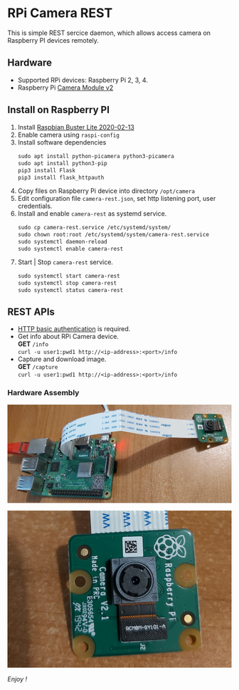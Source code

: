 # RPi Camera REST
This is simple REST sercice daemon, which allows access camera on Raspberry PI devices remotely.

## Hardware
* Supported RPi devices: Raspberry Pi 2, 3, 4.
* Raspberry Pi [Camera Module v2](https://www.raspberrypi.org/products/camera-module-v2/)

## Install on Raspberry PI
1. Install [Raspbian Buster Lite 2020-02-13](https://www.raspberrypi.org/downloads/raspbian/)
2. Enable camera using ``raspi-config``
3. Install software dependencies
   ```
   sudo apt install python-picamera python3-picamera
   sudo apt install python3-pip
   pip3 install Flask 
   pip3 install flask_httpauth
   ```
4. Copy files on Raspberry Pi device into directory ``/opt/camera`` 
5. Edit configuration file ``camera-rest.json``, 
   set http listening port, user credentials. 
6. Install and enable ``camera-rest`` as systemd service.
   ```
   sudo cp camera-rest.service /etc/systemd/system/
   sudo chown root:root /etc/systemd/system/camera-rest.service
   sudo systemctl daemon-reload
   sudo systemctl enable camera-rest
   ```
7. Start | Stop ``camera-rest`` service.
   ```
   sudo systemctl start camera-rest
   sudo systemctl stop camera-rest
   sudo systemctl status camera-rest
   ```

## REST APIs
* [HTTP basic authentication](https://en.wikipedia.org/wiki/Basic_access_authentication) is required.
* Get info about RPi Camera device.  
  __GET__ ``/info``  
  ``curl -u user1:pwd1 http://<ip-address>:<port>/info``
* Capture and download image.   
  __GET__ ``/capture``  
  ``curl -u user1:pwd1 http://<ip-address>:<port>/info``

### Hardware Assembly
![image-001](docs/image-001.jpg)

![image-002](docs/image-002.jpg)
   
*Enjoy !*
   
